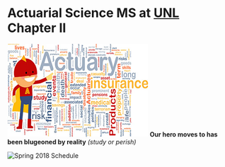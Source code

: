 # Actuarial Science MS at [UNL](http://www.unl.edu/) Chapter II

![Actuary Hero](https://github.com/Infinite-Actuary/Fall-2017/blob/master/images/Actuary-Hero.jpg?raw=true)
**Our hero moves to has been blugeoned by reality** *(study or perish)*

![Spring 2018 Schedule](https://github.com/Infinite-Actuary/Spring-2018/blob/master/images/Spring-2018-Schedule.png)
